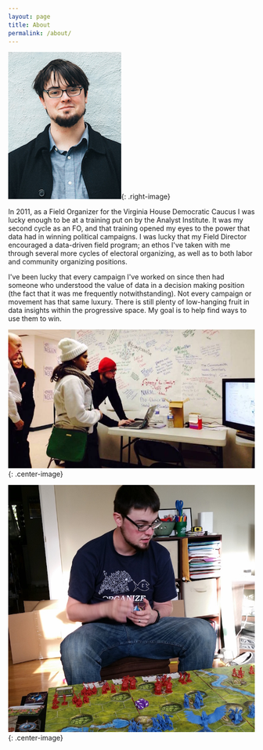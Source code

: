 ```yaml
---
layout: page
title: About
permalink: /about/
---
```


![Rob Hipskind](/images/profile.jpg){: .right-image}


In 2011, as a Field Organizer for the Virginia House Democratic Caucus I was lucky enough to be at a training put on by the Analyst Institute. It was my second cycle as an FO, and that training opened my eyes to the power that data had in winning political campaigns. I was lucky that my Field Director encouraged a data-driven field program; an ethos I've taken with me through several more cycles of electoral organizing, as well as to both labor and community organizing positions.

I've been lucky that every campaign I've worked on since then had someone who understood the value of data in a decision making position (the fact that it was me frequently notwithstanding). Not every campaign or movement has that same luxury. There is still plenty of low-hanging fruit in data insights within the progressive space. My goal is to help find ways to use them to win.

![Waiting for Election Results](/images/waiting_for_results.jpg){: .center-image}





![Playing Battlelore](/images/battlelore.jpg){: .center-image}
